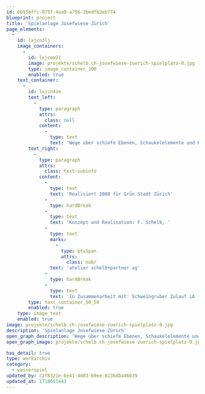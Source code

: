```yaml
---
id: 6b55bffc-075f-4aa0-a756-2bedfb2eb774
blueprint: project
title: 'Spielanlage Josefwiese Zürich'
page_elements:
  -
    id: lxjcn3lj
    image_containers:
      -
        id: lxjcow2i
        image: projekte/schelb.ch-josefwiese-zuerich-spielplatz-0.jpg
        type: image_container_100
        enabled: true
    text_container:
      -
        id: lxjcn4ze
        text_left:
          -
            type: paragraph
            attrs:
              class: null
            content:
              -
                type: text
                text: 'Wege über schiefe Ebenen, Schaukelelemente und Hängematten, Spielturm mit Kletterwand und Netzen'
        text_right:
          -
            type: paragraph
            attrs:
              class: text-subinfo
            content:
              -
                type: text
                text: 'Realisiert 2008 für Grün Stadt Zürich'
              -
                type: hardBreak
              -
                type: text
                text: 'Konzept und Realisation: F. Schelb, '
              -
                type: text
                marks:
                  -
                    type: btsSpan
                    attrs:
                      class: nobr
                text: 'atelier schelb+partner ag'
              -
                type: hardBreak
              -
                type: text
                text: 'In Zusammenarbeit mit: Schweingruber Zulauf LA (heute Atelier Vulkan), Zimmerei Oberhänsli'
        type: text_container_50_50
        enabled: true
    type: image_text
    enabled: true
image: projekte/schelb.ch-josefwiese-zuerich-spielplatz-0.jpg
description: 'Spielanlage Josefwiese Zürich'
open_graph_description: 'Wege über schiefe Ebenen, Schaukelelemente und Hängematten, Spielturm mit Kletterwand und Netzen'
open_graph_image: projekte/schelb.ch-josefwiese-zuerich-spielplatz-0.jpg

has_detail: true
type: werkarchiv
category:
  - wasserspiel
updated_by: c2f8321e-be41-4d83-b9ee-8136dba46b39
updated_at: 1718651443
---
```

